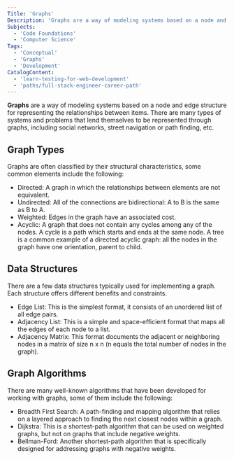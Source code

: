 ```yaml
---
Title: 'Graphs'
Description: 'Graphs are a way of modeling systems based on a node and edge structure for representing the relationships between items.'
Subjects:
  - 'Code Foundations'
  - 'Computer Science'
Tags:
  - 'Conceptual'
  - 'Graphs'
  - 'Development'
CatalogContent:
  - 'learn-testing-for-web-development'
  - 'paths/full-stack-engineer-career-path'
---
```


**Graphs** are a way of modeling systems based on a node and edge structure for representing the relationships between items. There are many types of systems and problems that lend themselves to be represented through graphs, including social networks, street navigation or path finding, etc.

## Graph Types

Graphs are often classified by their structural characteristics, some common elements include the following:

- Directed: A graph in which the relationships between elements are not equivalent.
- Undirected: All of the connections are bidirectional: A to B is the same as B to A.
- Weighted: Edges in the graph have an associated cost.
- Acyclic: A graph that does not contain any cycles among any of the nodes. A cycle is a path which starts and ends at the same node. A tree is a common example of a directed acyclic graph: all the nodes in the graph have one orientation, parent to child.

## Data Structures

There are a few data structures typically used for implementing a graph. Each structure offers different benefits and constraints.

- Edge List: This is the simplest format, it consists of an unordered list of all edge pairs.
- Adjacency List: This is a simple and space-efficient format that maps all the edges of each node to a list.
- Adjacency Matrix: This format documents the adjacent or neighboring nodes in a matrix of size n x n (n equals the total number of nodes in the graph).

## Graph Algorithms

There are many well-known algorithms that have been developed for working with graphs, some of them include the following:

- Breadth First Search: A path-finding and mapping algorithm that relies on a layered approach to finding the next closest nodes within a graph.
- Dijkstra: This is a shortest-path algorithm that can be used on weighted graphs, but not on graphs that include negative weights.
- Bellman-Ford: Another shortest-path algorithm that is specifically designed for addressing graphs with negative weights.
